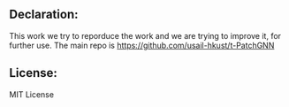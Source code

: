 ## Declaration:
This work we try to reporduce the work and we are trying to improve it, for further use.
The main repo is https://github.com/usail-hkust/t-PatchGNN
## License:
MIT License
